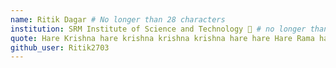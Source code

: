 ```yaml
---
name: Ritik Dagar # No longer than 28 characters
institution: SRM Institute of Science and Technology 🚩 # no longer than 58 characters
quote: Hare Krishna hare krishna krishna krishna hare hare Hare Rama hare rama rama rama hare hare # no longer than 100 characters, avoid using quotes(") to guarantee the format remains the same.
github_user: Ritik2703
---
```

